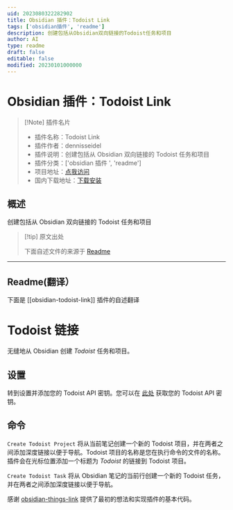 ```yaml
---
uid: 2023080322282902
title: Obsidian 插件：Todoist Link
tags: ['obsidian插件', 'readme']
description: 创建包括从Obsidian双向链接的Todoist任务和项目
author: AI
type: readme
draft: false
editable: false
modified: 20230101000000
---
```


# Obsidian 插件：Todoist Link

> [!Note] 插件名片
> - 插件名称：Todoist Link
> - 插件作者：dennisseidel
> - 插件说明：创建包括从 Obsidian 双向链接的 Todoist 任务和项目
> - 插件分类：['obsidian 插件 ', 'readme']
> - 项目地址：[点我访问](https://github.com/dennisseidel/obsidian-todoist-link)
> - 国内下载地址：[下载安装](https://pkmer.cn/products/plugin/pluginMarket/?obsidian-todoist-link)

## 概述

创建包括从 Obsidian 双向链接的 Todoist 任务和项目

> [!tip] 原文出处
>
>下面自述文件的来源于 [Readme](https://ghproxy.net/https://raw.githubusercontent.com/dennisseidel/obsidian-todoist-link/master/README.md)

---

## Readme(翻译）

下面是 [[obsidian-todoist-link]] 插件的自述翻译

# Todoist 链接

无缝地从 Obsidian 创建 *Todoist* 任务和项目。

## 设置

转到设置并添加您的 Todoist API 密钥。您可以在 [此处](https://todoist.com/app/settings/integrations) 获取您的 Todoist API 密钥。

## 命令

`Create Todoist Project` 将从当前笔记创建一个新的 Todoist 项目，并在两者之间添加深度链接以便于导航。Todoist 项目的名称是您在执行命令的文件的名称。插件会在光标位置添加一个标题为 *Todoist* 的链接到 Todoist 项目。

`Create Todoist Task` 将从 Obsidian 笔记的当前行创建一个新的 Todoist 任务，并在两者之间添加深度链接以便于导航。

感谢 [obsidian-things-link](https://github.com/gavinmn/obsidian-things-link) 提供了最初的想法和实现插件的基本代码。
